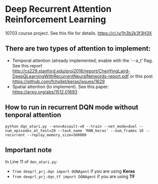 # Deep Recurrent Attention Reinforcement Learning

10703 course project.
See this file for details. https://cl.ly/1h3b2k3f3H3X

## There are two types of attention to implement:
- Temporal attention (already implemented; enable with the `--a_t' flag. See this report http://cs229.stanford.edu/proj2016/report/ChenYingLaird-DeepQLearningWithRecurrentNeuralNetwords-report.pdf or this post https://github.com/fchollet/keras/issues/1629
- Spatial attention (to implement). See this paper: https://arxiv.org/abs/1512.01693

## How to run in recurrent DQN mode **without** tenporal attention
``python dqn_atari.py --env=Assault-v0 --train --net_mode=duel --num_episodes_at_test=20 --task_name 'RNN_keras' --num_frames 10 --recurrent --replay_memory_size=500000``

## Important note
In Line 11 of ``den_atari.py``:
- ``from deeprl_prj.dqn import DQNAgent`` if you are using **Keras**
- ``from deeprl_prj.dqn_tf import DQNAgent`` if you are using **TF** 
